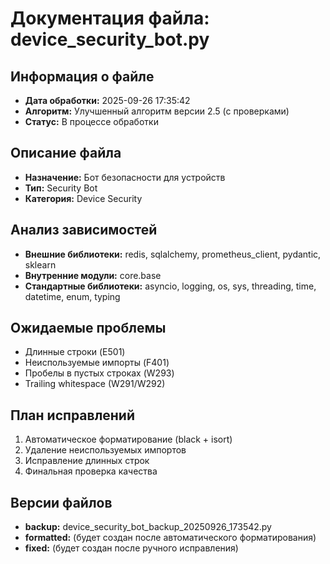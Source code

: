 # Документация файла: device_security_bot.py

## Информация о файле
- **Дата обработки:** 2025-09-26 17:35:42
- **Алгоритм:** Улучшенный алгоритм версии 2.5 (с проверками)
- **Статус:** В процессе обработки

## Описание файла
- **Назначение:** Бот безопасности для устройств
- **Тип:** Security Bot
- **Категория:** Device Security

## Анализ зависимостей
- **Внешние библиотеки:** redis, sqlalchemy, prometheus_client, pydantic, sklearn
- **Внутренние модули:** core.base
- **Стандартные библиотеки:** asyncio, logging, os, sys, threading, time, datetime, enum, typing

## Ожидаемые проблемы
- Длинные строки (E501)
- Неиспользуемые импорты (F401)
- Пробелы в пустых строках (W293)
- Trailing whitespace (W291/W292)

## План исправлений
1. Автоматическое форматирование (black + isort)
2. Удаление неиспользуемых импортов
3. Исправление длинных строк
4. Финальная проверка качества

## Версии файлов
- **backup:** device_security_bot_backup_20250926_173542.py
- **formatted:** (будет создан после автоматического форматирования)
- **fixed:** (будет создан после ручного исправления)